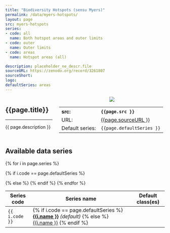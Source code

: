 ```yaml
---
title: "Biodiversity Hotspots (sensu Myers)"
permalink: /data/myers-hotspots/
layout: page
src: myers-hotspots
series: 
- code: all
  name: Both hotspot areas and outer limits
- code: outer
  name: Outer limits
- code: areas
  name: Hotspot areas (all)

description: placeholder_ne_descr.file
sourceURL: https://zenodo.org/record/3261807
sourceShort: 
logo: 
defaultSeries: areas
---
```


<script src="{{site.url}}{{site.baseurl}}/assets/js/jquery-3.7.0.js"></script>  <!--Add JQuery-->
<script src="{{site.url}}{{site.baseurl}}/assets/js/jquery.dataTables.min.js"></script>
<link rel="stylesheet" type="text/css" href="{{site.url}}{{site.baseurl}}/assets/css/jquery.dataTables.min.css" />

<div class="columns">
<div class="column is-8" markdown="1">

## {{page.title}}

* * * 

{{ page.description }}



</div>

<div class="column is-4 box" style="text-align:center">
<img src="{{site.url}}{{site.baseurl}}/images/chronos_logos/{{page.logo}}" style="max-width:250px">

<table style="text-align: left">
<tr><th>src:</th><th><code>{{page.src }}</code></th></tr>
<tr><td>URL:</td><td style="overflow-wrap:break-word" ><a href="{{page.sourceURL }}">{{page.sourceURL }}</a></td></tr>
<tr><td>Default series:</td><td><code>{{page.defaultSeries }}</code></td></tr>

</table>
</div>
</div>

## Available data series

<table class="display" id="my-table">

<thead>
<tr><th>Series code </th> <th>Series name </th><th>Default class(es)</th></tr>

</thead>
<tbody>
{% for i in page.series %}

{% if i.code == page.defaultSeries %}
<tr style="background-color:#eee">
{% else %}
<tr>
{% endif %}

<td>
<code>{{ i.code }}</code>
</td>

<td>
{% if i.code == page.defaultSeries %}
<strong><a href="{{site.url}}{{site.basurl}}/data/myers-hotspots/{{i.code}}/">{{i.name }}</a></strong> <i>(default)</i>
{% else %}
<a href="{{site.url}}{{site.basurl}}/data/myers-hotspots/{{i.code}}/">{{i.name }}</a>
{% endif %}
</td>

<td>
</td>

</tr>
{% endfor %}

</tbody>
</table>

<script>
new DataTable('#my-table');
</script>
